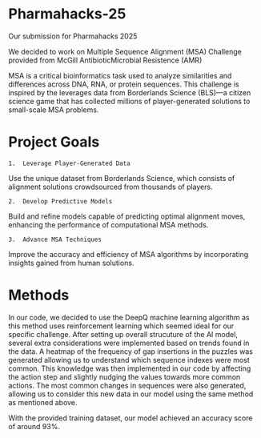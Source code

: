 # Pharmahacks-25

Our submission for Pharmahacks 2025

We decided to work on Multiple Sequence Alignment (MSA) Challenge provided from McGill AntibioticMicrobial Resistence (AMR)

MSA is a critical bioinformatics task used to analyze similarities and differences across DNA, RNA, or protein sequences. This challenge is inspired by the leverages data from Borderlands Science (BLS)—a citizen science game that has collected millions of player-generated solutions to small-scale MSA problems.

# Project Goals
	1.	Leverage Player-Generated Data
Use the unique dataset from Borderlands Science, which consists of alignment solutions crowdsourced from thousands of players.

	2.	Develop Predictive Models
Build and refine models capable of predicting optimal alignment moves, enhancing the performance of computational MSA methods.

	3.	Advance MSA Techniques
Improve the accuracy and efficiency of MSA algorithms by incorporating insights gained from human solutions.

# Methods

In our code, we decided to use the DeepQ machine learning algorithm as this method uses reinforcement learning which seemed ideal for our specific challenge. 
After setting up overall strucuture of the AI model, several extra considerations were implemented based on trends found in the data. A heatmap of the frequency of gap insertions in the puzzles was generated allowing us to understand which sequence indexes were most common. This knowledge was then implemented in our code by affecting the action step and slightly nudging the values towards more common actions. The most common changes in sequences were also generated, allowing us to consider this new data in our model using the same method as mentioned above. 

With the provided training dataset, our model achieved an accuracy score of around 93%. 
